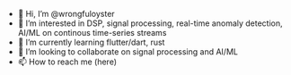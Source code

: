 - 👋 Hi, I’m @wrongfuloyster
- 👀 I’m interested in DSP, signal processing, real-time anomaly detection, AI/ML on continous time-series streams
- 🌱 I’m currently learning flutter/dart, rust
- 💞️ I’m looking to collaborate on signal processing and AI/ML
- 📫 How to reach me (here)

<!---
wrongfuloyster/wrongfuloyster is a ✨ special ✨ repository because its `README.md` (this file) appears on your GitHub profile.
You can click the Preview link to take a look at your changes.
--->
